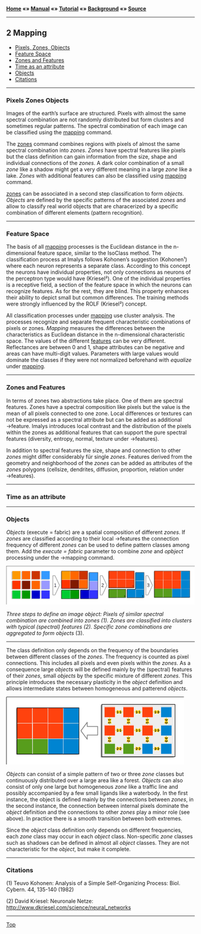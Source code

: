 **[Home](../README.md) «» [Manual](../manual/README.md) «» [Tutorial](../tutorial/README.md) «» [Background](../background/README.md) «» [Source](../source)**

------

## 2 Mapping

- [Pixels, Zones, Objects](B_Mapping.md#Pixels-Zones-Objects)
- [Feature Space](B_Mapping.md#Feature-Space)
- [Zones and Features](B_Mapping.md#Zones-and-Features)
- [Time as an attribute](B_Mapping.md#Time-as-an-attribute)
- [Objects](B_Mapping.md#Objects)
- [Citations](B_Mapping.md#Citations)

------

### Pixels Zones Objects

Images of the earth’s surface are structured. Pixels with almost the same spectral combination are not randomly distributed but form clusters and sometimes regular patterns. The spectral combination of each image can be classified using the [mapping](../manual/9_Mapping.md) command. 

The [zones](../manual/7_Zones.md) command combines regions with pixels of almost the same spectral combination into *zones*. *Zones* have spectral features like pixels but the class definition can gain information from the size, shape and individual connections of the *zones*. A dark color combination of a small *zone* like a shadow might get a very different meaning in a large *zone* like a lake. *Zones* with additional features can also be classified using [mapping](../manual/9_Mapping.md) command. 

[zones](../manual/7_Zones.md) can be associated in a second step classification to form *objects*. *Objects* are defined by the specific patterns of the associated *zones* and allow to classify real world objects that are characerized by a specific combination of different elements (pattern recognition).

------

### Feature Space

The basis of all [mapping](../manual/9_Mapping.md) processes is the Euclidean distance in the n-dimensional feature space, similar to the IsoClass method. The classification process at Imalys follows Kohonen’s suggestion (Kohonen¹) where each neuron represents a separate class. According to this concept the neurons have individual properties, not only connections as neurons of the perceptron type would have (Kriesel²). One of the individual properties is a receptive field, a section of the feature space in which the neurons can recognize features. As for the rest, they are blind. This property enhances their ability to depict small but common differences. The training methods were strongly influenced by the ROLF (Kriesel²) concept.

All classification processes under [mapping](../manual/9_Mapping.md) use cluster analysis. The processes recognize and separate frequent characteristic combinations of pixels or zones. *Mapping* measures the differences between the characteristics as Euclidean distance in the n-dimensional characteristic space. The values of the different [features](../manual/8_Features.md) can be very different. Reflectances are between 0 and 1, shape attributes can be negative and areas can have multi-digit values. Parameters with large values would dominate the classes if they were not normalized beforehand with *equalize* under [mapping](../manual/9_Mapping.md).

------

### Zones and Features

In terms of zones two abstractions take place. One of them are spectral features. Zones have a spectral composition like pixels but the value is the mean of all pixels connected to one zone. Local differences or textures can not be expressed as a spectral attribute but can be added as additional →feature. Imalys introduces local contrast and the distribution of the pixels within the zones as additional features that can support the pure spectral features (diversity, entropy, normal, texture under →features). 

In addition to spectral features the size, shape and connection to other *zones* might differ considerably für single *zones*. Features derived from the geometry and neighborhood of the *zones* can be added as attributes of the *zones* polygons (cellsize, dendrites, diffusion, proportion, relation under →features). 

------

### Time as an attribute

------

### Objects

*Objects* (execute = fabric) are a spatial composition of different *zones*. If *zones* are classified according to their local →features the connection frequency of different *zones* can be used to define pattern classes among them. Add the *execute = fabric* parameter to combine *zone* and *opbject* processing under the →mapping command.

![](../images/B2_PixToObj.png)

*Three steps to define an image object: Pixels of similar spectral combination are combined into zones (1). Zones are classified into clusters with typical (spectral) features (2). Specific zone combinations are aggregated to form objects* (3).

------

The class definition only depends on the frequency of the boundaries between different classes of the *zones*. The frequency is counted as pixel connections. This includes all pixels and even pixels within the *zones*. As a consequence large *objects* will be defined mainly by the (spectral) features of their *zones*, small *objects* by the specific mixture of different *zones*. This principle introduces the necessary plasticity in the *object* definition and allows intermediate states between homogeneous and patterend *objects*.

![](../images/B2_Links.png)

*Objects* can consist of a simple pattern of two or three *zone* classes but continuously distributed over a large area like a forest. *Objects* can also consist of only one large but homogeneous *zone* like a traffic line and possibly accompanied by a few small ligands like a waterbody. In the first instance, the object is defined mainly by the connections between *zones*, in the second instance, the connection between internal pixels dominate the *object* definition and the connections to other *zones* play a minor role (see above). In practice there is a smooth transition between both extremes.

Since the *object* class definition only depends on different frequencies, each *zone* class may occur in each *object* class. Non-specific *zone* classes such as shadows can be defined in almost all *object* classes. They are not characteristic for the *object*, but make it complete.

------

### Citations

(1) Teuvo Kohonen: Analysis of a Simple Self-Organizing Process: Biol. Cybern. 44, 135-140 (1982)

(2) David Kriesel: Neuronale Netze: http://www.dkriesel.com/science/neural_networks

------

[Top](B_Mapping.md#Pixels-Zones-Objects)
